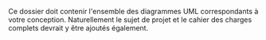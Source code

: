 Ce dossier doit contenir l'ensemble des diagrammes UML correspondants à votre conception. Naturellement le sujet de projet et le cahier des charges complets devrait y être ajoutés également.

